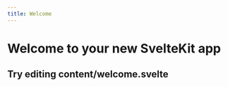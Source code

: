 ```yaml
---
title: Welcome
---
```


<script>
  import Counter from '$lib/Counter.svelte';
</script>

# Welcome to your new SvelteKit app

## Try editing **content/welcome.svelte**

<Counter />
